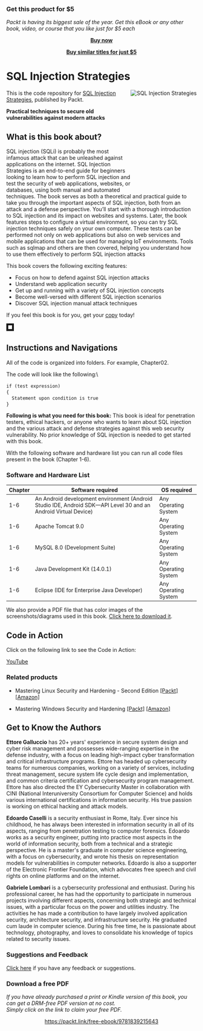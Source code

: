 
### Get this product for $5

<i>Packt is having its biggest sale of the year. Get this eBook or any other book, video, or course that you like just for $5 each</i>


<b><p align='center'>[Buy now](https://packt.link/9781839215643)</p></b>


<b><p align='center'>[Buy similar titles for just $5](https://subscription.packtpub.com/search)</p></b>


# SQL Injection Strategies


<a href="https://www.packtpub.com/cloud-networking/sql-injection-strategies?utm_source=github&utm_medium=repository&utm_campaign=9781839215643"><img src="https://www.packtpub.com/media/catalog/product/cache/bf3310292d6e1b4ca15aeea773aca35e/9/7/9781839215643-original_125.jpeg" alt="SQL Injection Strategies" height="256px" align="right"></a>

This is the code repository for [SQL Injection Strategies](https://www.packtpub.com/cloud-networking/sql-injection-strategies?utm_source=github&utm_medium=repository&utm_campaign=9781839215643), published by Packt.

**Practical techniques to secure old vulnerabilities against modern attacks**

## What is this book about?
SQL injection (SQLi) is probably the most infamous attack that can be unleashed against applications on the internet. SQL Injection Strategies is an end-to-end guide for beginners looking to learn how to perform SQL injection and test the security of web applications, websites, or databases, using both manual and automated techniques. The book serves as both a theoretical and practical guide to take you through the important aspects of SQL injection, both from an attack and a defense perspective.
You’ll start with a thorough introduction to SQL injection and its impact on websites and systems. Later, the book features steps to configure a virtual environment, so you can try SQL injection techniques safely on your own computer. These tests can be performed not only on web applications but also on web services and mobile applications that can be used for managing IoT environments. Tools such as sqlmap and others are then covered, helping you understand how to use them effectively to perform SQL injection attacks

This book covers the following exciting features: 
* Focus on how to defend against SQL injection attacks
* Understand web application security
* Get up and running with a variety of SQL injection concepts
* Become well-versed with different SQL injection scenarios
* Discover SQL injection manual attack techniques

If you feel this book is for you, get your [copy](https://www.amazon.com/dp/183921564X) today!

<a href="https://www.packtpub.com/?utm_source=github&utm_medium=banner&utm_campaign=GitHubBanner"><img src="https://raw.githubusercontent.com/PacktPublishing/GitHub/master/GitHub.png" alt="https://www.packtpub.com/" border="5" /></a>

## Instructions and Navigations
All of the code is organized into folders. For example, Chapter02.

The code will look like the following:\
```
if (test expression)
{
  Statement upon condition is true
}
```

**Following is what you need for this book:**
This book is ideal for penetration testers, ethical hackers, or anyone who wants to learn about SQL injection and the various attack and defense strategies against this web security vulnerability. No prior knowledge of SQL injection is needed to get started with this book.

With the following software and hardware list you can run all code files present in the book (Chapter 1-6).

### Software and Hardware List
  
| Chapter  | Software required                                                                                              | OS required          |
| -------- | ---------------------------------------------------------------------------------------------------------------|----------------------|
| 1-6      | An Android development environment (Android Studio IDE, Android SDK—API Level 30 and an Android Virtual Device)| Any Operating System |                             
| 1-6      | Apache Tomcat 9.0                                                                                              | Any Operating System |
| 1-6      | MySQL 8.0 (Development Suite)                                                                                  | Any Operating System |
| 1-6      | Java Development Kit (14.0.1)                                                                                  | Any Operating System |
| 1-6      | Eclipse (IDE for Enterprise Java Developer)                                                                    |Any Operating System  |


We also provide a PDF file that has color images of the screenshots/diagrams used in this book. [Click here to download it](https://static.packt-cdn.com/downloads/9781839215643_ColorImages.pdf).

## Code in Action

Click on the following link to see the Code in Action:

[YouTube](https://www.youtube.com/playlist?list=PLeLcvrwLe187EcIULVEY-efXpp5h0ynHW)

### Related products 
* Mastering Linux Security and Hardening - Second Edition [[Packt]](https://www.packtpub.com/cloud-networking/mastering-linux-security-and-hardening-second-edition?utm_source=github&utm_medium=repository&utm_campaign=9781838981778) [[Amazon]](https://www.amazon.com/dp/1838981772)

* Mastering Windows Security and Hardening [[Packt]](https://www.packtpub.com/security/mastering-windows-security-and-hardening?utm_source=github&utm_medium=repository&utm_campaign=9781839216411) [[Amazon]](https://www.amazon.com/dp/1839216417)

## Get to Know the Authors

**Ettore Galluccio** has 20+ years' experience in secure system design and cyber risk management and possesses wide-ranging expertise in the defense industry, with a focus on leading high-impact cyber transformation and critical infrastructure programs. Ettore has headed up cybersecurity teams for numerous companies, working on a variety of services, including threat management, secure system life cycle design and implementation, and common criteria certification and cybersecurity program management. Ettore has also directed the EY Cybersecurity Master in collaboration with CINI (National Interuniversity Consortium for Computer Science) and holds various international certifications in information security. His true passion is working on ethical hacking and attack models.

**Edoardo Caselli** is a security enthusiast in Rome, Italy. Ever since his childhood, he has always been interested in information security in all of its aspects, ranging from penetration testing to computer forensics. Edoardo works as a security engineer, putting into practice most aspects in the world of information security, both from a technical and a strategic perspective. He is a master's graduate in computer science engineering, with a focus on cybersecurity, and wrote his thesis on representation models for vulnerabilities in computer networks. Edoardo is also a supporter of the Electronic Frontier Foundation, which advocates free speech and civil rights on online platforms and on the internet.

**Gabriele Lombari** is a cybersecurity professional and enthusiast. During his professional career, he has had the opportunity to participate in numerous projects involving different aspects, concerning both strategic and technical issues, with a particular focus on the power and utilities industry. The activities he has made a contribution to have largely involved application security, architecture security, and infrastructure security. He graduated cum laude in computer science. During his free time, he is passionate about technology, photography, and loves to consolidate his knowledge of topics related to security issues.

### Suggestions and Feedback
[Click here](https://docs.google.com/forms/d/e/1FAIpQLSdy7dATC6QmEL81FIUuymZ0Wy9vH1jHkvpY57OiMeKGqib_Ow/viewform) if you have any feedback or suggestions.
### Download a free PDF

 <i>If you have already purchased a print or Kindle version of this book, you can get a DRM-free PDF version at no cost.<br>Simply click on the link to claim your free PDF.</i>
<p align="center"> <a href="https://packt.link/free-ebook/9781839215643">https://packt.link/free-ebook/9781839215643 </a> </p>